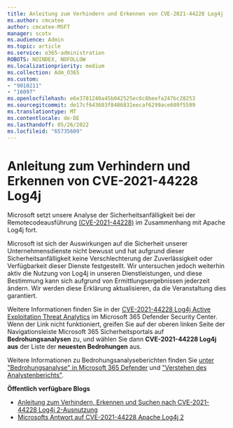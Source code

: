 ```yaml
---
title: Anleitung zum Verhindern und Erkennen von CVE-2021-44228 Log4j
ms.author: cmcatee
author: cmcatee-MSFT
manager: scotv
ms.audience: Admin
ms.topic: article
ms.service: o365-administration
ROBOTS: NOINDEX, NOFOLLOW
ms.localizationpriority: medium
ms.collection: Adm_O365
ms.custom:
- "9010211"
- "16097"
ms.openlocfilehash: e6e3781240a45b042525ec6c8beefa247bc28253
ms.sourcegitcommit: de17cf643683f8406831eecaf6299ace609f5599
ms.translationtype: MT
ms.contentlocale: de-DE
ms.lasthandoff: 05/26/2022
ms.locfileid: "65735609"
---
```

# <a name="guidance-for-preventing-and-detecting-cve-2021-44228-log4j"></a>Anleitung zum Verhindern und Erkennen von CVE-2021-44228 Log4j

Microsoft setzt unsere Analyse der Sicherheitsanfälligkeit bei der Remotecodeausführung [(CVE-2021-44228)](https://security.microsoft.com/threatanalytics3/a41971d4-cf8b-4fcf-946e-bd042229e8fa/overview) im Zusammenhang mit Apache Log4j fort.

Microsoft ist sich der Auswirkungen auf die Sicherheit unserer Unternehmensdienste nicht bewusst und hat aufgrund dieser Sicherheitsanfälligkeit keine Verschlechterung der Zuverlässigkeit oder Verfügbarkeit dieser Dienste festgestellt. Wir untersuchen jedoch weiterhin aktiv die Nutzung von Log4j in unseren Dienstleistungen, und diese Bestimmung kann sich aufgrund von Ermittlungsergebnissen jederzeit ändern. Wir werden diese Erklärung aktualisieren, da die Veranstaltung dies garantiert.

Weitere Informationen finden Sie in der [CVE-2021-44228 Log4j Active Exploitation Threat Analytics](https://security.microsoft.com/threatanalytics3/a41971d4-cf8b-4fcf-946e-bd042229e8fa/overview) im Microsoft 365 Defender Security Center. Wenn der Link nicht funktioniert, greifen Sie auf der oberen linken Seite der Navigationsleiste Microsoft 365 Sicherheitsportals auf **Bedrohungsanalysen** zu, und wählen Sie dann **CVE-2021-44228 Log4j aus** der Liste der **neuesten Bedrohungen** aus.

Weitere Informationen zu Bedrohungsanalyseberichten finden Sie [unter "Bedrohungsanalyse" in Microsoft 365 Defender](https://docs.microsoft.com/microsoft-365/security/defender/threat-analytics) und ["Verstehen des Analystenberichts"](https://docs.microsoft.com/microsoft-365/security/defender/threat-analytics-analyst-reports).

**Öffentlich verfügbare Blogs**

- [Anleitung zum Verhindern, Erkennen und Suchen nach CVE-2021-44228 Log4j 2-Ausnutzung](https://www.microsoft.com/security/blog/2021/12/11/guidance-for-preventing-detecting-and-hunting-for-cve-2021-44228-log4j-2-exploitation/)
- [Microsofts Antwort auf CVE-2021-44228 Apache Log4j 2](https://msrc-blog.microsoft.com/2021/12/11/microsofts-response-to-cve-2021-44228-apache-log4j2/)
